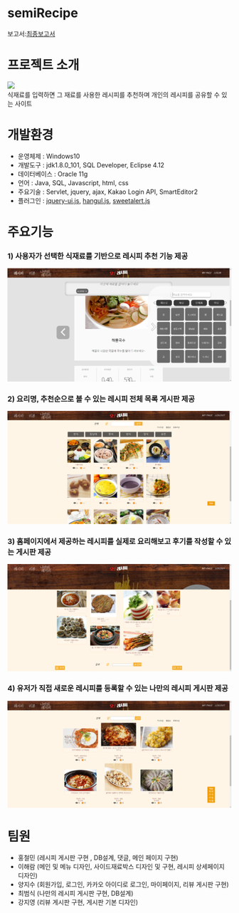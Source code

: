 # semiRecipe
보고서:[최종보고서](https://github.com/Hong1008/semiRecipe/tree/master/report)
# 프로젝트 소개
<img src="/gitImg/home.PNG"/><br/>
식재료를 입력하면 그 재료를 사용한 레시피를 추천하며 개인의 레시피를 공유할 수 있는 사이트
# 개발환경
- 운영체제 : Windows10
- 개발도구 : jdk1.8.0_101, SQL Developer, Eclipse 4.12
- 데이터베이스 : Oracle 11g
- 언어 : Java, SQL, Javascript, html, css
- 주요기술 : Servlet, jquery, ajax, Kakao Login API, SmartEditor2
- 플러그인 : [jquery-ui.js](https://jqueryui.com/draggable/), [hangul.js](https://github.com/e-/Hangul.js/), [sweetalert.js](https://sweetalert.js.org/)

# 주요기능
### 1) 사용자가 선택한 식재료를 기반으로 레시피 추천 기능 제공
<img src="/gitImg/레시피 추천기능.PNG"/><br/>

### 2) 요리명, 추천순으로 볼 수 있는 레시피 전체 목록 게시판 제공

<img src="/gitImg/recipe.PNG"/><br/>

### 3) 홈페이지에서 제공하는 레시피를 실제로 요리해보고 후기를 작성할 수 있는 게시판 제공

<img src="/gitImg/review.PNG"/><br/>

### 4) 유저가 직접 새로운 레시피를 등록할 수 있는 나만의 레시피 게시판 제공

<img src="/gitImg/selfrecipe.PNG"/><br/>

# 팀원

- 홍철민 (레시피 게시판 구현 , DB설계, 댓글, 메인 페이지 구현)
- 이해람 (메인 및 메뉴 디자인, 사이드재료박스 디자인 및 구현, 레시피 상세페이지 디자인)
- 양지수 (회원가입, 로그인, 카카오 아이디로 로그인, 마이페이지, 리뷰 게시판 구현)
- 최범식 (나만의 레시피 게시판 구현, DB설계)
- 강지영 (리뷰 게시판 구현, 게시판 기본 디자인)
